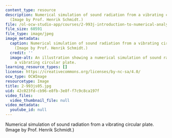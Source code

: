 ```yaml
---
content_type: resource
description: Numerical simulation of sound radiation from a vibrating circular plate.
  (Image by Prof. Henrik Schmidt.)
file: /ol-ocw-studio-app/courses/2-993j-introduction-to-numerical-analysis-for-engineering-13-002j-spring-2005/42c023fdcb96e8fb3e8ff7c9c8ca197f_2-993js05.jpg
file_size: 60591
file_type: image/jpeg
image_metadata:
  caption: Numerical simulation of sound radiation from a vibrating circular plate.
    (Image by Prof. Henrik Schmidt.)
  credit: ''
  image-alt: An illustration showing a numerical simulation of sound radiation from
    a vibrating circular plate.
learning_resource_types: []
license: https://creativecommons.org/licenses/by-nc-sa/4.0/
ocw_type: OCWImage
resourcetype: Image
title: 2-993js05.jpg
uid: 42c023fd-cb96-e8fb-3e8f-f7c9c8ca197f
video_files:
  video_thumbnail_file: null
video_metadata:
  youtube_id: null
---
```

Numerical simulation of sound radiation from a vibrating circular plate. (Image by Prof. Henrik Schmidt.)